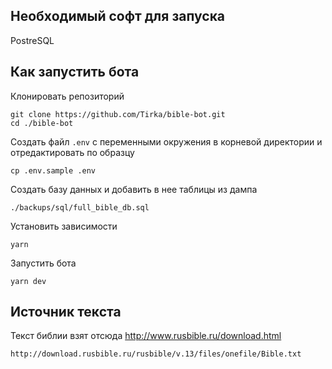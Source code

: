 ## Необходимый софт для запуска
PostreSQL

## Как запустить бота
Клонировать репозиторий
```
git clone https://github.com/Tirka/bible-bot.git
cd ./bible-bot
```
Создать файл `.env` с переменными окружения в корневой директории и отредактировать по образцу
```
cp .env.sample .env
```
Создать базу данных и добавить в нее таблицы из дампа
```
./backups/sql/full_bible_db.sql
```
Установить зависимости
```
yarn
```
Запустить бота
```
yarn dev
```

## Источник текста
Текст библии взят отсюда http://www.rusbible.ru/download.html
```
http://download.rusbible.ru/rusbible/v.13/files/onefile/Bible.txt
```
